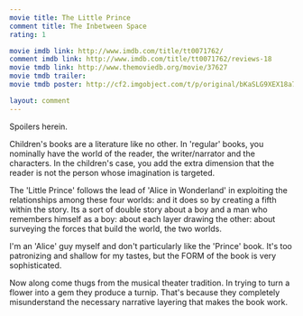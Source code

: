 ```yaml
---
movie title: The Little Prince
comment title: The Inbetween Space
rating: 1

movie imdb link: http://www.imdb.com/title/tt0071762/
comment imdb link: http://www.imdb.com/title/tt0071762/reviews-18
movie tmdb link: http://www.themoviedb.org/movie/37627
movie tmdb trailer: 
movie tmdb poster: http://cf2.imgobject.com/t/p/original/bKaSLG9XEX18a7pf5GdbUJtC9h5.jpg

layout: comment
---
```


Spoilers herein.

Children's books are a literature like no other. In 'regular' books, you nominally have the  world of the reader, the writer/narrator and the characters. In the children's case, you  add the extra dimension that the reader is not the person whose imagination is targeted.

The 'Little Prince' follows the lead of 'Alice in Wonderland' in exploiting the  relationships among these four worlds: and it does so by creating a fifth within the story.  Its a sort of double story about a boy and a man who remembers himself as a boy: about  each layer drawing the other: about surveying the forces that build the world, the two  worlds.

I'm an 'Alice' guy myself and don't particularly like the 'Prince' book. It's too patronizing  and shallow for my tastes, but the FORM of the book is very sophisticated.

Now along come thugs from the musical theater tradition. In trying to turn a flower into a  gem they produce a turnip. That's because they completely misunderstand the necessary  narrative layering that makes the book work.